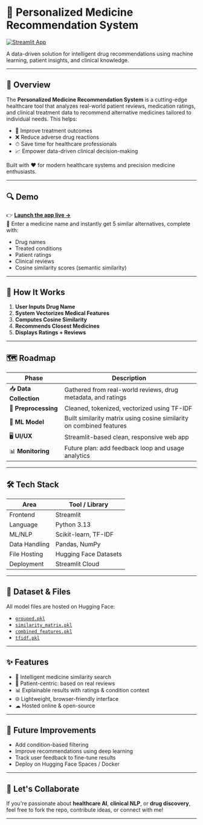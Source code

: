 # 🧠 Personalized Medicine Recommendation System  
[![Streamlit App](https://img.shields.io/badge/Live%20App-Click%20Here-00c853?style=for-the-badge&logo=streamlit)](https://personalised-medicine-recommendation-system.streamlit.app/)

A data-driven solution for intelligent drug recommendations using machine learning, patient insights, and clinical knowledge.

---

## 🚀 Overview

The **Personalized Medicine Recommendation System** is a cutting-edge healthcare tool that analyzes real-world patient reviews, medication ratings, and clinical treatment data to recommend alternative medicines tailored to individual needs. This helps:

- 🧬 Improve treatment outcomes  
- ❌ Reduce adverse drug reactions  
- ⏱ Save time for healthcare professionals  
- 📈 Empower data-driven clinical decision-making

Built with ❤️ for modern healthcare systems and precision medicine enthusiasts.

---

## 🔍 Demo

👉 **[Launch the app live →](https://personalised-medicine-recommendation-system.streamlit.app/)**  
🧪 Enter a medicine name and instantly get 5 similar alternatives, complete with:
- Drug names  
- Treated conditions  
- Patient ratings  
- Clinical reviews  
- Cosine similarity scores (semantic similarity)

---

## 🧩 How It Works

1. **User Inputs Drug Name**  
2. **System Vectorizes Medical Features**  
3. **Computes Cosine Similarity**  
4. **Recommends Closest Medicines**  
5. **Displays Ratings + Reviews**

---

## 🗺 Roadmap

| Phase | Description |
|-------|-------------|
| 📥 **Data Collection** | Gathered from real-world reviews, drug metadata, and ratings |
| 🧹 **Preprocessing** | Cleaned, tokenized, vectorized using TF-IDF |
| 🧠 **ML Model** | Built similarity matrix using cosine similarity on combined features |
| 🖥 **UI/UX** | Streamlit-based clean, responsive web app |
| 📊 **Monitoring** | Future plan: add feedback loop and usage analytics |

---

## 🛠 Tech Stack

| Area              | Tool / Library |
|-------------------|----------------|
| Frontend          | Streamlit      |
| Language          | Python 3.13    |
| ML/NLP            | Scikit-learn, TF-IDF |
| Data Handling     | Pandas, NumPy  |
| File Hosting      | Hugging Face Datasets |
| Deployment        | Streamlit Cloud |

---

## 📂 Dataset & Files

All model files are hosted on Hugging Face:  
- [`grouped.pkl`](https://huggingface.co/datasets/aman1527/personalised-medicine-files/resolve/main/grouped.pkl)  
- [`similarity_matrix.pkl`](https://huggingface.co/datasets/aman1527/personalised-medicine-files/resolve/main/similarity_matrix.pkl)  
- [`combined_features.pkl`](https://huggingface.co/datasets/aman1527/personalised-medicine-files/resolve/main/combined_features.pkl)  
- [`tfidf.pkl`](https://huggingface.co/datasets/aman1527/personalised-medicine-files/resolve/main/tfidf.pkl)

---

## ✨ Features

- 🔎 Intelligent medicine similarity search  
- 💬 Patient-centric: based on real reviews  
- 📊 Explainable results with ratings & condition context  
- 🌐 Lightweight, browser-friendly interface  
- ☁ Hosted online & open-source

---

## 📌 Future Improvements

- Add condition-based filtering  
- Improve recommendations using deep learning  
- Track user feedback to fine-tune results  
- Deploy on Hugging Face Spaces / Docker

---

## 🤝 Let's Collaborate

If you're passionate about **healthcare AI**, **clinical NLP**, or **drug discovery**, feel free to fork the repo, contribute ideas, or connect with me!

---



